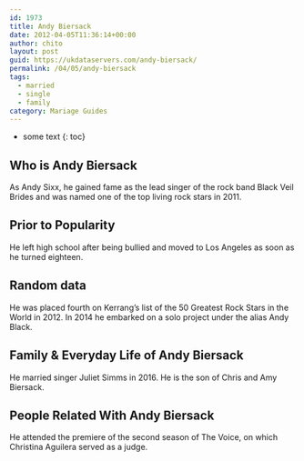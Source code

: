 ```yaml
---
id: 1973
title: Andy Biersack
date: 2012-04-05T11:36:14+00:00
author: chito
layout: post
guid: https://ukdataservers.com/andy-biersack/
permalink: /04/05/andy-biersack  
tags:
  - married
  - single
  - family
category: Mariage Guides
---
```


* some text
{: toc}


## Who is  Andy Biersack
                  
                  
                  
As Andy Sixx, he gained fame as the lead singer of the rock band Black Veil Brides and was named one of the top living rock stars in 2011. 
                  
                
                
                
## Prior to Popularity 
                  
                  
                  
He left high school after being bullied and moved to Los Angeles as soon as he turned eighteen. 
                  
                
                
                
## Random data 
                  
                  
                  
He was placed fourth on Kerrang&#8217;s list of the 50 Greatest Rock Stars in the World in 2012. In 2014 he embarked on a solo project under the alias Andy Black.
                  
                
                
                
## Family & Everyday Life of Andy Biersack
                  
                  
                  
He married singer Juliet Simms in 2016. He is the son of Chris and Amy Biersack.
                  
                
                
                
## People Related With  Andy Biersack
                  
                  
                  
He attended the premiere of the second season of The Voice, on which Christina Aguilera served as a judge.
                  
                
              
            
          
          
          
    
    
  
